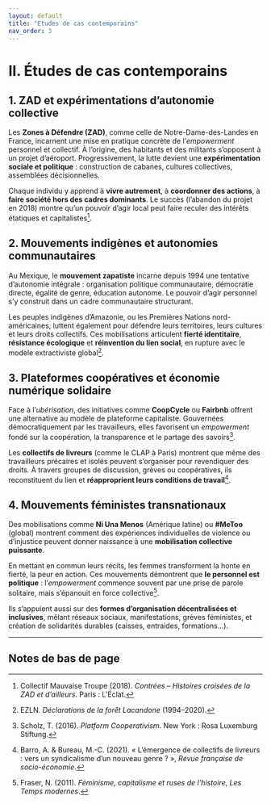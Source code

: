 ```yaml
---
layout: default
title: "Etudes de cas contemporains"
nav_order: 3
---
```


# II. Études de cas contemporains

## 1. ZAD et expérimentations d’autonomie collective

Les **Zones à Défendre (ZAD)**, comme celle de Notre-Dame-des-Landes en France, incarnent une mise en pratique concrète de l’*empowerment* personnel et collectif. À l’origine, des habitants et des militants s’opposent à un projet d’aéroport. Progressivement, la lutte devient une **expérimentation sociale et politique** : construction de cabanes, cultures collectives, assemblées décisionnelles.

Chaque individu y apprend à **vivre autrement**, à **coordonner des actions**, à **faire société hors des cadres dominants**. Le succès (l’abandon du projet en 2018) montre qu’un pouvoir d’agir local peut faire reculer des intérêts étatiques et capitalistes[^1].

## 2. Mouvements indigènes et autonomies communautaires

Au Mexique, le **mouvement zapatiste** incarne depuis 1994 une tentative d’autonomie intégrale : organisation politique communautaire, démocratie directe, égalité de genre, éducation autonome. Le pouvoir d’agir personnel s’y construit dans un cadre communautaire structurant.

Les peuples indigènes d’Amazonie, ou les Premières Nations nord-américaines, luttent également pour défendre leurs territoires, leurs cultures et leurs droits collectifs. Ces mobilisations articulent **fierté identitaire**, **résistance écologique** et **réinvention du lien social**, en rupture avec le modèle extractiviste global[^2].

## 3. Plateformes coopératives et économie numérique solidaire

Face à l’*ubérisation*, des initiatives comme **CoopCycle** ou **Fairbnb** offrent une alternative au modèle de plateforme capitaliste. Gouvernées démocratiquement par les travailleurs, elles favorisent un *empowerment* fondé sur la coopération, la transparence et le partage des savoirs[^3].

Les **collectifs de livreurs** (comme le CLAP à Paris) montrent que même des travailleurs précaires et isolés peuvent s’organiser pour revendiquer des droits. À travers groupes de discussion, grèves ou coopératives, ils reconstituent du lien et **réapproprient leurs conditions de travail**[^4].

## 4. Mouvements féministes transnationaux

Des mobilisations comme **Ni Una Menos** (Amérique latine) ou **#MeToo** (global) montrent comment des expériences individuelles de violence ou d’injustice peuvent donner naissance à une **mobilisation collective puissante**.

En mettant en commun leurs récits, les femmes transforment la honte en fierté, la peur en action. Ces mouvements démontrent que **le personnel est politique** : l’*empowerment* commence souvent par une prise de parole solitaire, mais s’épanouit en force collective[^5].

Ils s’appuient aussi sur des **formes d’organisation décentralisées et inclusives**, mêlant réseaux sociaux, manifestations, grèves féministes, et création de solidarités durables (caisses, entraides, formations...).

---

## Notes de bas de page

[^1]: Collectif Mauvaise Troupe (2018). *Contrées – Histoires croisées de la ZAD et d’ailleurs*. Paris : L’Éclat.  
[^2]: EZLN. *Déclarations de la forêt Lacandone* (1994–2020).  
[^3]: Scholz, T. (2016). *Platform Cooperativism*. New York : Rosa Luxemburg Stiftung.  
[^4]: Barro, A. & Bureau, M.-C. (2021). « L’émergence de collectifs de livreurs : vers un syndicalisme d’un nouveau genre ? », *Revue française de socio-économie*.  
[^5]: Fraser, N. (2011). *Féminisme, capitalisme et ruses de l’histoire*, *Les Temps modernes*.

